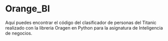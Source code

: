 # Orange_BI
Aquí puedes encontrar el código del clasificador de personas del Titanic realizado con la libreria Oragen en Python para la asignatura de Inteligencia de negocios.
